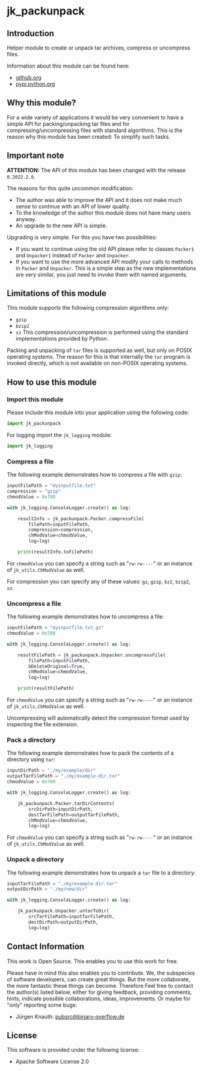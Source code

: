 jk_packunpack
==========

Introduction
------------

Helper module to create or unpack tar archives, compress or uncompress files.

Information about this module can be found here:

* [github.org](https://github.com/jkpubsrc/python-module-jk-packunpack)
* [pypi.python.org](https://pypi.python.org/pypi/jk_packunpack)

Why this module?
----------------

For a wide variety of applications it would be very convenient to have a simple API for packing/unpacking tar files
and for compressing/uncompressing files with standard algorithms. This is the reason why this module has been
created: To simplify such tasks.

Important note
--------------------------

**ATTENTION:** The API of this module has been changed with the release `0.2022.2.6`.

The reasons for this quite uncommon modification:
* The author was able to improve the API and it does not make much sense to continue with an API of lower quality.
* To the knowledge of the author this module does not have many users anyway.
* An upgrade to the new API is simple.

Upgrading is very simple. For this you have two possibilities:
* If you want to continue using the old API please refer to classes `Packer1` and `Unpacker1` instead of  `Packer` and `Unpacker`.
* If you want to use the more advanced API modify your calls to methods in `Packer` and `Unpacker`. This is a simple step as the new implementations are very similar, you just need to invoke them with named arguments.

Limitations of this module
--------------------------

This module supports the following compression algorithms only:
* `gzip`
* `bzip2`
* `xz`
This compression/uncompression is performed using the standard implementations provided by Python.

Packing and unpacking of `tar` files is supported as well, but only on POSIX operating systems. The reason for this is that
internally the `tar` program is invoked directly, which is not available on non-POSIX operating systems.

How to use this module
----------------------

### Import this module

Please include this module into your application using the following code:

```python
import jk_packunpack
```

For logging import the `jk_logging` module:

```python
import jk_logging
```

### Compress a file

The following example demonstrates how to compress a file with `gzip`:

```python
inputFilePath = "myinputfile.txt"
compression = "gzip"
chmodValue = 0o700

with jk_logging.ConsoleLogger.create() as log:

	resultInfo = jk_packunpack.Packer.compressFile(
		filePath=inputFilePath,
		compression=compression,
		chModValue=chmodValue,
		log=log)

	print(resultInfo.toFilePath)
```

For `chmodValue` you can specify a string such as "`rw-rw----`" or an instance of `jk_utils.ChModValue` as well.

For compression you can specify any of these values: `gz`, `gzip`, `bz2`, `bzip2`, `xz`.

### Uncompress a file

The following example demonstrates how to uncompress a file:

```python
inputFilePath = "myinputfile.txt.gz"
chmodValue = 0o700

with jk_logging.ConsoleLogger.create() as log:

	resultFilePath = jk_packunpack.Unpacker.uncompressFile(
		filePath=inputFilePath,
		bDeleteOriginal=True,
		chModValue=chmodValue,
		log=log)

	print(resultFilePath)
```

For `chmodValue` you can specify a string such as "`rw-rw----`" or an instance of `jk_utils.ChModValue` as well.

Uncompressing will automatically detect the compression format used by inspecting the file extension.

### Pack a directory

The following example demonstrates how to pack the contents of a directory using `tar`:

```python
inputDirPath = "./my/example/dir"
outputTarFilePath = "./my/example-dir.tar"
chmodValue = 0o700

with jk_logging.ConsoleLogger.create() as log:

	jk_packunpack.Packer.tarDirContents(
		srcDirPath=inputDirPath,
		destTarFilePath=outputTarFilePath,
		chModValue=chmodValue,
		log=log)
```

For `chmodValue` you can specify a string such as "`rw-rw----`" or an instance of `jk_utils.ChModValue` as well.

### Unpack a directory

The following example demonstrates how to unpack a `tar` file to a directory:

```python
inputTarFilePath = "./my/example-dir.tar"
outputDirPath = "./my/new/dir"

with jk_logging.ConsoleLogger.create() as log:

	jk_packunpack.Unpacker.untarToDir(
		srcTarFilePath=inputTarFilePath,
		destDirPath=outputDirPath,
		log=log)
```

Contact Information
-------------------

This work is Open Source. This enables you to use this work for free.

Please have in mind this also enables you to contribute. We, the subspecies of software developers, can create great things. But the more collaborate, the more fantastic these things can become. Therefore Feel free to contact the author(s) listed below, either for giving feedback, providing comments, hints, indicate possible collaborations, ideas, improvements. Or maybe for "only" reporting some bugs:

* Jürgen Knauth: pubsrc@binary-overflow.de

License
-------

This software is provided under the following license:

* Apache Software License 2.0



